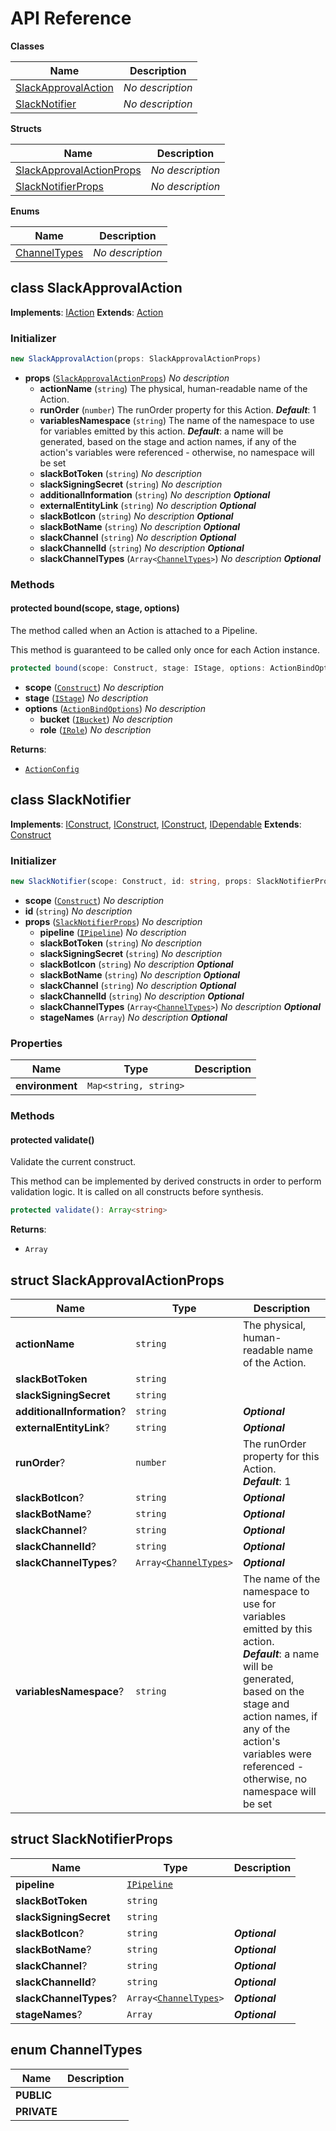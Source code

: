 # API Reference

**Classes**

Name|Description
----|-----------
[SlackApprovalAction](#cloudcomponents-cdk-codepipeline-slack-slackapprovalaction)|*No description*
[SlackNotifier](#cloudcomponents-cdk-codepipeline-slack-slacknotifier)|*No description*


**Structs**

Name|Description
----|-----------
[SlackApprovalActionProps](#cloudcomponents-cdk-codepipeline-slack-slackapprovalactionprops)|*No description*
[SlackNotifierProps](#cloudcomponents-cdk-codepipeline-slack-slacknotifierprops)|*No description*


**Enums**

Name|Description
----|-----------
[ChannelTypes](#cloudcomponents-cdk-codepipeline-slack-channeltypes)|*No description*



## class SlackApprovalAction  <a id="cloudcomponents-cdk-codepipeline-slack-slackapprovalaction"></a>



__Implements__: [IAction](#aws-cdk-aws-codepipeline-iaction)
__Extends__: [Action](#aws-cdk-aws-codepipeline-actions-action)

### Initializer




```ts
new SlackApprovalAction(props: SlackApprovalActionProps)
```

* **props** (<code>[SlackApprovalActionProps](#cloudcomponents-cdk-codepipeline-slack-slackapprovalactionprops)</code>)  *No description*
  * **actionName** (<code>string</code>)  The physical, human-readable name of the Action. 
  * **runOrder** (<code>number</code>)  The runOrder property for this Action. __*Default*__: 1
  * **variablesNamespace** (<code>string</code>)  The name of the namespace to use for variables emitted by this action. __*Default*__: a name will be generated, based on the stage and action names, if any of the action's variables were referenced - otherwise, no namespace will be set
  * **slackBotToken** (<code>string</code>)  *No description* 
  * **slackSigningSecret** (<code>string</code>)  *No description* 
  * **additionalInformation** (<code>string</code>)  *No description* __*Optional*__
  * **externalEntityLink** (<code>string</code>)  *No description* __*Optional*__
  * **slackBotIcon** (<code>string</code>)  *No description* __*Optional*__
  * **slackBotName** (<code>string</code>)  *No description* __*Optional*__
  * **slackChannel** (<code>string</code>)  *No description* __*Optional*__
  * **slackChannelId** (<code>string</code>)  *No description* __*Optional*__
  * **slackChannelTypes** (<code>Array<[ChannelTypes](#cloudcomponents-cdk-codepipeline-slack-channeltypes)></code>)  *No description* __*Optional*__


### Methods


#### protected bound(scope, stage, options) <a id="cloudcomponents-cdk-codepipeline-slack-slackapprovalaction-bound"></a>

The method called when an Action is attached to a Pipeline.

This method is guaranteed to be called only once for each Action instance.

```ts
protected bound(scope: Construct, stage: IStage, options: ActionBindOptions): ActionConfig
```

* **scope** (<code>[Construct](#aws-cdk-core-construct)</code>)  *No description*
* **stage** (<code>[IStage](#aws-cdk-aws-codepipeline-istage)</code>)  *No description*
* **options** (<code>[ActionBindOptions](#aws-cdk-aws-codepipeline-actionbindoptions)</code>)  *No description*
  * **bucket** (<code>[IBucket](#aws-cdk-aws-s3-ibucket)</code>)  *No description* 
  * **role** (<code>[IRole](#aws-cdk-aws-iam-irole)</code>)  *No description* 

__Returns__:
* <code>[ActionConfig](#aws-cdk-aws-codepipeline-actionconfig)</code>



## class SlackNotifier  <a id="cloudcomponents-cdk-codepipeline-slack-slacknotifier"></a>



__Implements__: [IConstruct](#constructs-iconstruct), [IConstruct](#aws-cdk-core-iconstruct), [IConstruct](#constructs-iconstruct), [IDependable](#aws-cdk-core-idependable)
__Extends__: [Construct](#aws-cdk-core-construct)

### Initializer




```ts
new SlackNotifier(scope: Construct, id: string, props: SlackNotifierProps)
```

* **scope** (<code>[Construct](#aws-cdk-core-construct)</code>)  *No description*
* **id** (<code>string</code>)  *No description*
* **props** (<code>[SlackNotifierProps](#cloudcomponents-cdk-codepipeline-slack-slacknotifierprops)</code>)  *No description*
  * **pipeline** (<code>[IPipeline](#aws-cdk-aws-codepipeline-ipipeline)</code>)  *No description* 
  * **slackBotToken** (<code>string</code>)  *No description* 
  * **slackSigningSecret** (<code>string</code>)  *No description* 
  * **slackBotIcon** (<code>string</code>)  *No description* __*Optional*__
  * **slackBotName** (<code>string</code>)  *No description* __*Optional*__
  * **slackChannel** (<code>string</code>)  *No description* __*Optional*__
  * **slackChannelId** (<code>string</code>)  *No description* __*Optional*__
  * **slackChannelTypes** (<code>Array<[ChannelTypes](#cloudcomponents-cdk-codepipeline-slack-channeltypes)></code>)  *No description* __*Optional*__
  * **stageNames** (<code>Array<string></code>)  *No description* __*Optional*__



### Properties


Name | Type | Description 
-----|------|-------------
**environment** | <code>Map<string, string></code> | <span></span>

### Methods


#### protected validate() <a id="cloudcomponents-cdk-codepipeline-slack-slacknotifier-validate"></a>

Validate the current construct.

This method can be implemented by derived constructs in order to perform
validation logic. It is called on all constructs before synthesis.

```ts
protected validate(): Array<string>
```


__Returns__:
* <code>Array<string></code>



## struct SlackApprovalActionProps  <a id="cloudcomponents-cdk-codepipeline-slack-slackapprovalactionprops"></a>






Name | Type | Description 
-----|------|-------------
**actionName** | <code>string</code> | The physical, human-readable name of the Action.
**slackBotToken** | <code>string</code> | <span></span>
**slackSigningSecret** | <code>string</code> | <span></span>
**additionalInformation**? | <code>string</code> | __*Optional*__
**externalEntityLink**? | <code>string</code> | __*Optional*__
**runOrder**? | <code>number</code> | The runOrder property for this Action.<br/>__*Default*__: 1
**slackBotIcon**? | <code>string</code> | __*Optional*__
**slackBotName**? | <code>string</code> | __*Optional*__
**slackChannel**? | <code>string</code> | __*Optional*__
**slackChannelId**? | <code>string</code> | __*Optional*__
**slackChannelTypes**? | <code>Array<[ChannelTypes](#cloudcomponents-cdk-codepipeline-slack-channeltypes)></code> | __*Optional*__
**variablesNamespace**? | <code>string</code> | The name of the namespace to use for variables emitted by this action.<br/>__*Default*__: a name will be generated, based on the stage and action names, if any of the action's variables were referenced - otherwise, no namespace will be set



## struct SlackNotifierProps  <a id="cloudcomponents-cdk-codepipeline-slack-slacknotifierprops"></a>






Name | Type | Description 
-----|------|-------------
**pipeline** | <code>[IPipeline](#aws-cdk-aws-codepipeline-ipipeline)</code> | <span></span>
**slackBotToken** | <code>string</code> | <span></span>
**slackSigningSecret** | <code>string</code> | <span></span>
**slackBotIcon**? | <code>string</code> | __*Optional*__
**slackBotName**? | <code>string</code> | __*Optional*__
**slackChannel**? | <code>string</code> | __*Optional*__
**slackChannelId**? | <code>string</code> | __*Optional*__
**slackChannelTypes**? | <code>Array<[ChannelTypes](#cloudcomponents-cdk-codepipeline-slack-channeltypes)></code> | __*Optional*__
**stageNames**? | <code>Array<string></code> | __*Optional*__



## enum ChannelTypes  <a id="cloudcomponents-cdk-codepipeline-slack-channeltypes"></a>



Name | Description
-----|-----
**PUBLIC** |
**PRIVATE** |


